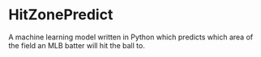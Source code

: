 # HitZonePredict
A machine learning model written in Python which predicts which area of the field an MLB batter will hit the ball to.
